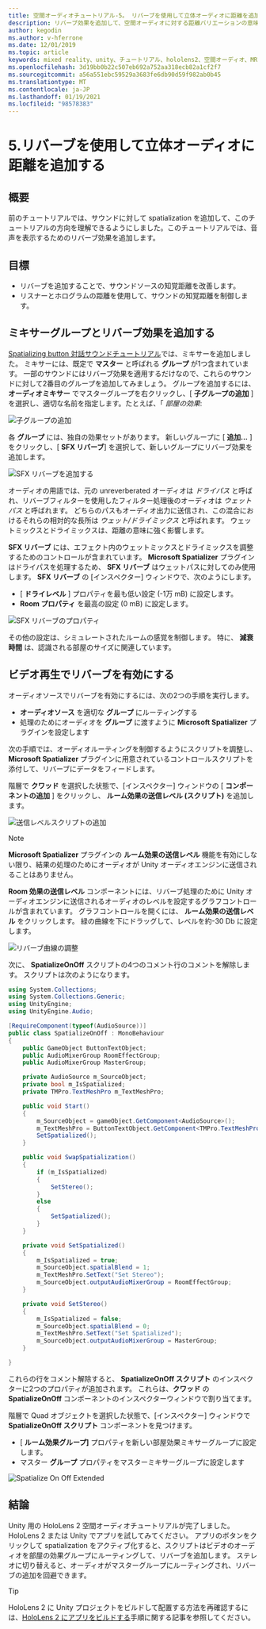 ```yaml
---
title: 空間オーディオチュートリアル-5。 リバーブを使用して立体オーディオに距離を追加する
description: リバーブ効果を追加して、空間オーディオに対する距離バリエーションの意味を高めます。
author: kegodin
ms.author: v-hferrone
ms.date: 12/01/2019
ms.topic: article
keywords: mixed reality、unity、チュートリアル、hololens2、空間オーディオ、MRTK、mixed reality toolkit、UWP、Windows 10、HRTF、ヘッド関連の転送関数、リバーブ、Microsoft Spatializer、オーディオミキサー、SFX リバーブ
ms.openlocfilehash: 3d19bb0b22c507eb692a752aa318ecb82a1cf2f7
ms.sourcegitcommit: a56a551ebc59529a3683fe6db90d59f982ab0b45
ms.translationtype: MT
ms.contentlocale: ja-JP
ms.lasthandoff: 01/19/2021
ms.locfileid: "98578383"
---
```

# <a name="5-using-reverb-to-add-distance-to-spatial-audio"></a>5.リバーブを使用して立体オーディオに距離を追加する

## <a name="overview"></a>概要

前のチュートリアルでは、サウンドに対して spatialization を追加して、このチュートリアルの方向を理解できるようにしました。このチュートリアルでは、音声を表示するためのリバーブ効果を追加します。

## <a name="objectives"></a>目標

* リバーブを追加することで、サウンドソースの知覚距離を改善します。
* リスナーとホログラムの距離を使用して、サウンドの知覚距離を制御します。

## <a name="add-a-mixer-group-and-a-reverb-effect"></a>ミキサーグループとリバーブ効果を追加する

[Spatializing button 対話サウンドチュートリアル](unity-spatial-audio-ch2.md)では、ミキサーを追加しました。 ミキサーには、既定で **マスター** と呼ばれる **グループ** が1つ含まれています。 一部のサウンドにはリバーブ効果を適用するだけなので、これらのサウンドに対して2番目のグループを追加してみましょう。 グループを追加するには、 **オーディオミキサー** でマスターグループを右クリックし、[ **子グループの追加** ] を選択し、適切な名前を指定します。たとえば、「 _部屋の効果_:

![子グループの追加](images/spatial-audio/spatial-audio-05-section1-step1-1.png)

各 **グループ** には、独自の効果セットがあります。 新しいグループに [ **追加...** ] をクリックし、[ **SFX リバーブ**] を選択して、新しいグループにリバーブ効果を追加します。

![SFX リバーブを追加する](images/spatial-audio/spatial-audio-05-section1-step1-2.png)

オーディオの用語では、元の unreverberated オーディオは _ドライパス_ と呼ばれ、リバーブフィルターを使用したフィルター処理後のオーディオは _ウェットパス_ と呼ばれます。 どちらのパスもオーディオ出力に送信され、この混合におけるそれらの相対的な長所は _ウェット/ドライミックス_ と呼ばれます。 ウェットミックスとドライミックスは、距離の意味に強く影響します。

**SFX リバーブ** には、エフェクト内のウェットミックスとドライミックスを調整するためのコントロールが含まれています。 **Microsoft Spatializer** プラグインはドライパスを処理するため、 **SFX リバーブ** はウェットパスに対してのみ使用します。 **SFX リバーブ** の [インスペクター] ウィンドウで、次のようにします。

* [ **ドライレベル** ] プロパティを最も低い設定 (-1万 mB) に設定します。
* **Room プロパティ** を最高の設定 (0 mB) に設定します。

![SFX リバーブのプロパティ](images/spatial-audio/spatial-audio-05-section1-step1-3.png)

その他の設定は、シミュレートされたルームの感覚を制御します。 特に、 **減衰時間** は、認識される部屋のサイズに関連しています。

## <a name="enable-reverb-on-the-video-playback"></a>ビデオ再生でリバーブを有効にする

オーディオソースでリバーブを有効にするには、次の2つの手順を実行します。

* **オーディオソース** を適切な **グループ** にルーティングする
* 処理のためにオーディオを **グループ** に渡すように **Microsoft Spatializer** プラグインを設定します

次の手順では、オーディオルーティングを制御するようにスクリプトを調整し、 **Microsoft Spatializer** プラグインに用意されているコントロールスクリプトを添付して、リバーブにデータをフィードします。

階層で **クワッド** を選択した状態で、[インスペクター] ウィンドウの [ **コンポーネントの追加** ] をクリックし、 **ルーム効果の送信レベル (スクリプト)** を追加します。

![送信レベルスクリプトの追加](images/spatial-audio/spatial-audio-05-section2-step1-1.png)

> [!NOTE]
> **Microsoft Spatializer** プラグインの **ルーム効果の送信レベル** 機能を有効にしない限り、結果の処理のためにオーディオが Unity オーディオエンジンに送信されることはありません。

**Room 効果の送信レベル** コンポーネントには、リバーブ処理のために Unity オーディオエンジンに送信されるオーディオのレベルを設定するグラフコントロールが含まれています。 グラフコントロールを開くには、 **ルーム効果の送信レベル** をクリックします。  緑の曲線を下にドラッグして、レベルを約-30 Db に設定します。

![リバーブ曲線の調整](images/spatial-audio/spatial-audio-05-section2-step1-2.png)

次に、 **SpatializeOnOff** スクリプトの4つのコメント行のコメントを解除します。 スクリプトは次のようになります。

```c#
using System.Collections;
using System.Collections.Generic;
using UnityEngine;
using UnityEngine.Audio;

[RequireComponent(typeof(AudioSource))]
public class SpatializeOnOff : MonoBehaviour
{
    public GameObject ButtonTextObject;
    public AudioMixerGroup RoomEffectGroup;
    public AudioMixerGroup MasterGroup;

    private AudioSource m_SourceObject;
    private bool m_IsSpatialized;
    private TMPro.TextMeshPro m_TextMeshPro;

    public void Start()
    {
        m_SourceObject = gameObject.GetComponent<AudioSource>();
        m_TextMeshPro = ButtonTextObject.GetComponent<TMPro.TextMeshPro>();
        SetSpatialized();
    }

    public void SwapSpatialization()
    {
        if (m_IsSpatialized)
        {
            SetStereo();
        }
        else
        {
            SetSpatialized();
        }
    }

    private void SetSpatialized()
    {
        m_IsSpatialized = true;
        m_SourceObject.spatialBlend = 1;
        m_TextMeshPro.SetText("Set Stereo");
        m_SourceObject.outputAudioMixerGroup = RoomEffectGroup;
    }

    private void SetStereo()
    {
        m_IsSpatialized = false;
        m_SourceObject.spatialBlend = 0;
        m_TextMeshPro.SetText("Set Spatialized");
        m_SourceObject.outputAudioMixerGroup = MasterGroup;
    }

}
```

これらの行をコメント解除すると、 **SpatializeOnOff スクリプト** のインスペクターに2つのプロパティが追加されます。 これらは、**クワッド** の **SpatializeOnOff** コンポーネントのインスペクターウィンドウで割り当てます。

階層で Quad オブジェクトを選択した状態で、[インスペクター] ウィンドウで **SpatializeOnOff スクリプト** コンポーネントを見つけます。

* [ **ルーム効果グループ]** プロパティを新しい部屋効果ミキサーグループに設定します。
* マスター **グループ** プロパティをマスターミキサーグループに設定します

![Spatialize On Off Extended](images/spatial-audio/spatial-audio-05-section2-step1-3.png)

## <a name="congratulations"></a>結論

Unity 用の HoloLens 2 空間オーディオチュートリアルが完了しました。 HoloLens 2 または Unity でアプリを試してみてください。 アプリのボタンをクリックして spatialization をアクティブ化すると、スクリプトはビデオのオーディオを部屋の効果グループにルーティングして、リバーブを追加します。 ステレオに切り替えると、オーディオがマスターグループにルーティングされ、リバーブの追加を回避できます。

> [!TIP]
> HoloLens 2 に Unity プロジェクトをビルドして配置する方法を再確認するには、[HoloLens 2 にアプリをビルドする](mr-learning-base-02.md#building-your-application-to-your-hololens-2)手順に関する記事を参照してください。
